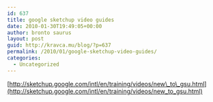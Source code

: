 ```yaml
---
id: 637
title: google sketchup video guides
date: 2010-01-30T19:49:05+00:00
author: bronto saurus
layout: post
guid: http://kravca.mu/blog/?p=637
permalink: /2010/01/google-sketchup-video-guides/
categories:
  - Uncategorized
---
```

[http://sketchup.google.com/intl/en/training/videos/new\_to\_gsu.html](http://sketchup.google.com/intl/en/training/videos/new_to_gsu.html)